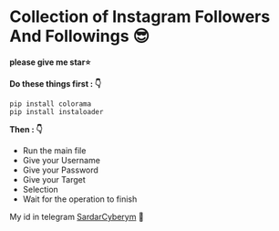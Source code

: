 # Collection of Instagram Followers And Followings :sunglasses:
**please give me star:star:**


**Do these things first : :point_down:**

```
pip install colorama
pip install instaloader
```

**Then : :point_down:**

- Run the main file
- Give your Username
- Give your Password
- Give your Target
- Selection
- Wait for the operation to finish

My id in telegram [SardarCyberym](https://t.me/Mr_Nazism) :speech_balloon:
